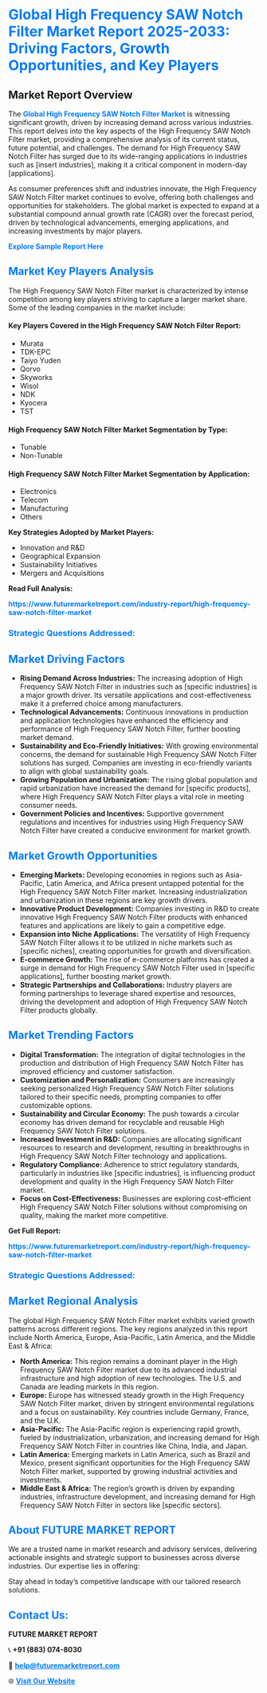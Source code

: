 <h1 style="color: #007BFF;">Global High Frequency SAW Notch Filter Market Report 2025-2033: Driving Factors, Growth Opportunities, and Key Players</h1>

<section id="overview">
<h2>Market Report Overview</h2>
<p>The <a href="https://www.futuremarketreport.com/industry-report/high-frequency-saw-notch-filter-market" style="color: #007BFF; text-decoration: none;"><strong>Global High Frequency SAW Notch Filter Market</strong></a> is witnessing significant growth, driven by increasing demand across various industries. This report delves into the key aspects of the High Frequency SAW Notch Filter market, providing a comprehensive analysis of its current status, future potential, and challenges. The demand for High Frequency SAW Notch Filter has surged due to its wide-ranging applications in industries such as [insert industries], making it a critical component in modern-day [applications].</p>
<p>As consumer preferences shift and industries innovate, the High Frequency SAW Notch Filter market continues to evolve, offering both challenges and opportunities for stakeholders. The global market is expected to expand at a substantial compound annual growth rate (CAGR) over the forecast period, driven by technological advancements, emerging applications, and increasing investments by major players.</p>
</section>

<section id="overview">
<p><a href="https://www.futuremarketreport.com/request-sample/reportId=50459" style="color: #007BFF; text-decoration: none;"><strong>Explore Sample Report Here</strong></a></p>
</section>

<section id="key-players">
<h2 style="color: #007BFF;">Market Key Players Analysis</h2>
<p>The High Frequency SAW Notch Filter market is characterized by intense competition among key players striving to capture a larger market share. Some of the leading companies in the market include:</p>
<h4>Key Players Covered in the High Frequency SAW Notch Filter Report:</h4>
<ul><li>Murata</li><li>TDK-EPC</li><li>Taiyo Yuden</li><li>Qorvo</li><li>Skyworks</li><li>Wisol</li><li>NDK</li><li>Kyocera</li><li>TST</li></ul>
<h4>High Frequency SAW Notch Filter Market Segmentation by Type:</h4>
<ul><li>Tunable</li><li>Non-Tunable</li></ul>

<h4>High Frequency SAW Notch Filter Market Segmentation by Application:</h4>
<ul><li>Electronics</li><li>Telecom</li><li>Manufacturing</li><li>Others</li></ul>
<p><strong>Key Strategies Adopted by Market Players:</strong></p>
<ul>
<li>Innovation and R&D</li>
<li>Geographical Expansion</li>
<li>Sustainability Initiatives</li>
<li>Mergers and Acquisitions</li>
</ul>
</section>

<section>
<p><strong>Read Full Analysis: </strong></p><a href="https://www.futuremarketreport.com/industry-report/high-frequency-saw-notch-filter-market" style="color: #007BFF; text-decoration: none;"><strong>https://www.futuremarketreport.com/industry-report/high-frequency-saw-notch-filter-market</strong></a>
<h3 style="color: #007BFF;">Strategic Questions Addressed:</h3>
</section>

<section id="driving-factors">
<h2 style="color: #007BFF;">Market Driving Factors</h2>
<ul>
<li><strong>Rising Demand Across Industries:</strong> The increasing adoption of High Frequency SAW Notch Filter in industries such as [specific industries] is a major growth driver. Its versatile applications and cost-effectiveness make it a preferred choice among manufacturers.</li>
<li><strong>Technological Advancements:</strong> Continuous innovations in production and application technologies have enhanced the efficiency and performance of High Frequency SAW Notch Filter, further boosting market demand.</li>
<li><strong>Sustainability and Eco-Friendly Initiatives:</strong> With growing environmental concerns, the demand for sustainable High Frequency SAW Notch Filter solutions has surged. Companies are investing in eco-friendly variants to align with global sustainability goals.</li>
<li><strong>Growing Population and Urbanization:</strong> The rising global population and rapid urbanization have increased the demand for [specific products], where High Frequency SAW Notch Filter plays a vital role in meeting consumer needs.</li>
<li><strong>Government Policies and Incentives:</strong> Supportive government regulations and incentives for industries using High Frequency SAW Notch Filter have created a conducive environment for market growth.</li>
</ul>
</section>

<section id="growth-opportunities">
<h2 style="color: #007BFF;">Market Growth Opportunities</h2>
<ul>
<li><strong>Emerging Markets:</strong> Developing economies in regions such as Asia-Pacific, Latin America, and Africa present untapped potential for the High Frequency SAW Notch Filter market. Increasing industrialization and urbanization in these regions are key growth drivers.</li>
<li><strong>Innovative Product Development:</strong> Companies investing in R&D to create innovative High Frequency SAW Notch Filter products with enhanced features and applications are likely to gain a competitive edge.</li>
<li><strong>Expansion into Niche Applications:</strong> The versatility of High Frequency SAW Notch Filter allows it to be utilized in niche markets such as [specific niches], creating opportunities for growth and diversification.</li>
<li><strong>E-commerce Growth:</strong> The rise of e-commerce platforms has created a surge in demand for High Frequency SAW Notch Filter used in [specific applications], further boosting market growth.</li>
<li><strong>Strategic Partnerships and Collaborations:</strong> Industry players are forming partnerships to leverage shared expertise and resources, driving the development and adoption of High Frequency SAW Notch Filter products globally.</li>
</ul>
</section>

<section id="trending-factors">
<h2 style="color: #007BFF;">Market Trending Factors</h2>
<ul>
<li><strong>Digital Transformation:</strong> The integration of digital technologies in the production and distribution of High Frequency SAW Notch Filter has improved efficiency and customer satisfaction.</li>
<li><strong>Customization and Personalization:</strong> Consumers are increasingly seeking personalized High Frequency SAW Notch Filter solutions tailored to their specific needs, prompting companies to offer customizable options.</li>
<li><strong>Sustainability and Circular Economy:</strong> The push towards a circular economy has driven demand for recyclable and reusable High Frequency SAW Notch Filter solutions.</li>
<li><strong>Increased Investment in R&D:</strong> Companies are allocating significant resources to research and development, resulting in breakthroughs in High Frequency SAW Notch Filter technology and applications.</li>
<li><strong>Regulatory Compliance:</strong> Adherence to strict regulatory standards, particularly in industries like [specific industries], is influencing product development and quality in the High Frequency SAW Notch Filter market.</li>
<li><strong>Focus on Cost-Effectiveness:</strong> Businesses are exploring cost-efficient High Frequency SAW Notch Filter solutions without compromising on quality, making the market more competitive.</li>
</ul>
</section>

<section>
<p><strong>Get Full Report: </strong></p><a href="https://www.futuremarketreport.com/industry-report/high-frequency-saw-notch-filter-market" style="color: #007BFF; text-decoration: none;"><strong>https://www.futuremarketreport.com/industry-report/high-frequency-saw-notch-filter-market</strong></a>
<h3 style="color: #007BFF;">Strategic Questions Addressed:</h3>
</section>


<section id="regional-analysis">
<h2 style="color: #007BFF;">Market Regional Analysis</h2>
<p>The global High Frequency SAW Notch Filter market exhibits varied growth patterns across different regions. The key regions analyzed in this report include North America, Europe, Asia-Pacific, Latin America, and the Middle East & Africa:</p>
<ul>
<li><strong>North America:</strong> This region remains a dominant player in the High Frequency SAW Notch Filter market due to its advanced industrial infrastructure and high adoption of new technologies. The U.S. and Canada are leading markets in this region.</li>
<li><strong>Europe:</strong> Europe has witnessed steady growth in the High Frequency SAW Notch Filter market, driven by stringent environmental regulations and a focus on sustainability. Key countries include Germany, France, and the U.K.</li>
<li><strong>Asia-Pacific:</strong> The Asia-Pacific region is experiencing rapid growth, fueled by industrialization, urbanization, and increasing demand for High Frequency SAW Notch Filter in countries like China, India, and Japan.</li>
<li><strong>Latin America:</strong> Emerging markets in Latin America, such as Brazil and Mexico, present significant opportunities for the High Frequency SAW Notch Filter market, supported by growing industrial activities and investments.</li>
<li><strong>Middle East & Africa:</strong> The region’s growth is driven by expanding industries, infrastructure development, and increasing demand for High Frequency SAW Notch Filter in sectors like [specific sectors].</li>
</ul>
</section>

<footer>
<h2 style="color: #007BFF;">About FUTURE MARKET REPORT</h2>
<p>We are a trusted name in market research and advisory services, delivering actionable insights and strategic support to businesses across diverse industries. Our expertise lies in offering:</p>

<p>Stay ahead in today’s competitive landscape with our tailored research solutions.</p>

<h2 style="color: #007BFF;">Contact Us:</h2>
<p><strong>FUTURE MARKET REPORT</strong></p>
<p>📞 <strong>+91 (883) 074-8030</strong></p>
<p>📧 <strong><a href="mailto:help@futuremarketreport.com" style="color: #007BFF;">help@futuremarketreport.com</a></strong></p>
<p>🌐 <strong><a href="https://www.futuremarketreport.com/" style="color: #007BFF;">Visit Our Website</a></strong></p>
</footer>